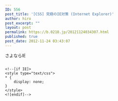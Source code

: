 ```yaml
---
ID: 556
post_title: '[CSS] 究極のIE対策 (Internet Explorer)'
author: hiro
post_excerpt: ""
layout: post
permalink: https://b.0218.jp/20121124034307.html
published: true
post_date: 2012-11-24 03:43:07
---
```

さよならIE
<!--more-->
<pre class="language-html"><code>
&lt;!--[if IE]&gt;
&lt;style type=&quot;text/css&quot;&gt;
* {
    display: none; 
}
&lt;/style&gt;
&lt;![endif]--&gt;
</code></pre>